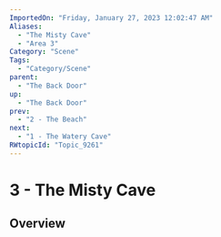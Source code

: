 ```yaml
---
ImportedOn: "Friday, January 27, 2023 12:02:47 AM"
Aliases:
  - "The Misty Cave"
  - "Area 3"
Category: "Scene"
Tags:
  - "Category/Scene"
parent:
  - "The Back Door"
up:
  - "The Back Door"
prev:
  - "2 - The Beach"
next:
  - "1 - The Watery Cave"
RWtopicId: "Topic_9261"
---
```

# 3 - The Misty Cave
## Overview
